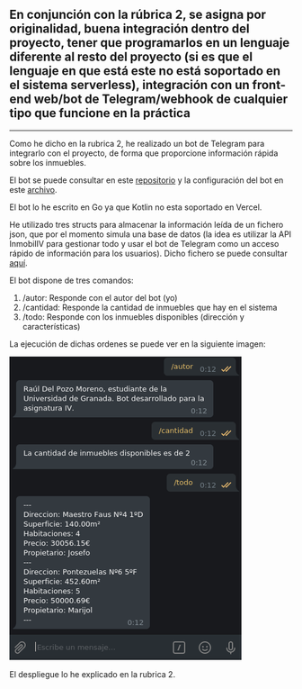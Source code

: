 ## En conjunción con la rúbrica 2, se asigna por originalidad, buena integración dentro del proyecto, tener que programarlos en un lenguaje diferente al resto del proyecto (si es que el lenguaje en que está este no está soportado en el sistema serverless), integración con un front-end web/bot de Telegram/webhook de cualquier tipo que funcione en la práctica

---

Como he dicho en la rubrica 2, he realizado un bot de Telegram para integrarlo con el proyecto, de forma que proporcione información rápida sobre los inmuebles.

El bot se puede consultar en este [repositorio](https://github.com/rauldpm/InmobilIV_bot_telegram) y la configuración del bot en este [archivo](https://github.com/rauldpm/InmobilIV_bot_telegram/blob/main/api/index.go).

El bot lo he escrito en Go ya que Kotlin no esta soportado en Vercel.

He utilizado tres structs para almacenar la información leída de un fichero json, que por el momento simula una base de datos (la idea es utilizar la API InmobilIV para gestionar todo y usar el bot de Telegram como un acceso rápido de información para los usuarios). Dicho fichero se puede consultar [aquí](../../../app/src/main/resources/data/data.json).

El bot dispone de tres comandos:

1. /autor: Responde con el autor del bot (yo)
2. /cantidad: Responde la cantidad de inmuebles que hay en el sistema 
3. /todo: Responde con los inmuebles disponibles (dirección y características)

La ejecución de dichas ordenes se puede ver en la siguiente imagen:

![bot](../../img/bot/telegram.png)

El despliegue lo he explicado en la rubrica 2.


